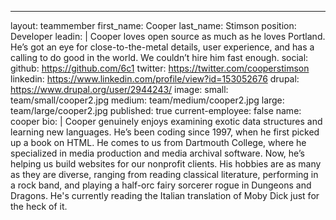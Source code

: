 ---
layout: teammember
first_name: Cooper
last_name: Stimson
position: Developer
leadin: |
 Cooper loves open source as much as he loves Portland. He’s got an eye for close-to-the-metal details, user experience, and has a calling to do good in the world. We couldn’t hire him fast enough.
social:
  github: https://github.com/6c1
  twitter: https://twitter.com/cooperstimson
  linkedin: https://www.linkedin.com/profile/view?id=153052676
  drupal: https://www.drupal.org/user/2944243/
image:
  small: team/small/cooper2.jpg
  medium: team/medium/cooper2.jpg
  large: team/large/cooper2.jpg
published: true
current-employee: false
name: cooper
bio: |
 Cooper genuinely enjoys examining exotic data structures and learning new languages. He’s been coding since 1997, when he first picked up a book on HTML. He comes to us from Dartmouth College, where he specialized in media production and media archival software. Now, he’s helping us build websites for our nonprofit clients. His hobbies are as many as they are diverse, ranging from reading classical literature, performing in a rock band, and playing a half-orc fairy sorcerer rogue in Dungeons and Dragons. He's currently reading the Italian translation of Moby Dick just for the heck of it.
